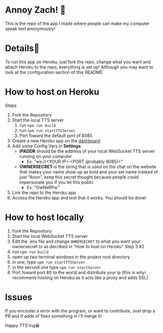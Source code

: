 # Annoy Zach! 👋
This is the repo of the app I made where people can make my computer speak text anonymously!

# Details🚀
To run this app on Heroku, just fork the repo, change what you want and attach Heroku to the repo, everything is set up! Although you may want to look at the configuration section of this README

# How to host on Heroku
Steps

1. Fork the Repository
2. Start the local TTS server
    1. run ``npm run build``
    2. run ``npm run startTTSServer``
    3. Port foward the default port of 8085 
2. Create a new Heroku app on the [dashboard](https://dashboard.heroku.com/apps)
3. Add some Config Vars in **Settings**
    - **IPADDR** should be the address of your local WebSocket TTS server running on your computer
        - Ex: "ws://\<YOUR IP>\:\<PORT (probably 8085)\>"
    - **OWNERSECRET** is the string that is used on the chat on the website that makes your name show up as bold and your set name instead of just "Anon", keep this secret thought because people could impersonate you if you let this public
        - Ex: "OwNeRPw"
4. Link the repo to the Heroku app
5. Access the Heroku app and test that it works.
You should be done!

# How to host locally
1. Fork the Repository
2. Start the local WebSocket TTS server
3. Edit the .env file and change ``OWNERSECRET`` to what you want your ownersecret to as decribed in "How to host on Heroku" Step 3 #2
4. run ``npm run build``
5. open up two terminal windows in the project root directory
6. in one, type ``npm run startTTSServer``
7. in the second one type ``npm run startServer``
8. Port foward port 80 to the world and distribute your ip (this is whyi recommend hosting on Heroku as it acts like a proxy and adds SSL)

# Issues 
If you encouter a error with the program, or want to contribute, Just drop a PR and if adds of fixes something in i'll merge it!

Happy TTS'ing😁